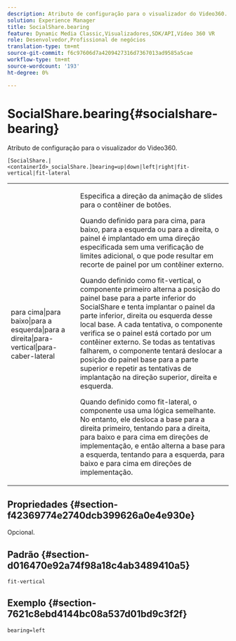 ```yaml
---
description: Atributo de configuração para o visualizador do Video360.
solution: Experience Manager
title: SocialShare.bearing
feature: Dynamic Media Classic,Visualizadores,SDK/API,Vídeo 360 VR
role: Desenvolvedor,Profissional de negócios
translation-type: tm+mt
source-git-commit: f6c97606d7a4209427316d7367013ad9585a5cae
workflow-type: tm+mt
source-wordcount: '193'
ht-degree: 0%

---
```



# SocialShare.bearing{#socialshare-bearing}

Atributo de configuração para o visualizador do Video360.

`[SocialShare.|<containerId>_socialShare.]bearing=up|down|left|right|fit-vertical|fit-lateral`

<table id="table_C616483932C2482CA9794DDD7313FD7C"> 
 <tbody> 
  <tr> 
   <td colname="col1"> <p> <span class="codeph"> para cima|para baixo|para a esquerda|para a direita|para-vertical|para-caber-lateral</span> </p> </td> 
   <td colname="col2"> <p> Especifica a direção da animação de slides para o contêiner de botões. </p> <p> Quando definido para <span class="codeph"> para cima</span>, <span class="codeph"> para baixo</span>, <span class="codeph"> para a esquerda</span> ou <span class="codeph"> para a direita</span>, o painel é implantado em uma direção especificada sem uma verificação de limites adicional, o que pode resultar em recorte de painel por um contêiner externo. </p> <p>Quando definido como <span class="codeph"> fit-vertical</span>, o componente primeiro alterna a posição do painel base para a parte inferior do SocialShare e tenta implantar o painel da parte inferior, direita ou esquerda desse local base. A cada tentativa, o componente verifica se o painel está cortado por um contêiner externo. Se todas as tentativas falharem, o componente tentará deslocar a posição do painel base para a parte superior e repetir as tentativas de implantação na direção superior, direita e esquerda. </p> <p>Quando definido como <span class="codeph"> fit-lateral</span>, o componente usa uma lógica semelhante. No entanto, ele desloca a base para a direita primeiro, tentando para a direita, para baixo e para cima em direções de implementação, e então alterna a base para a esquerda, tentando para a esquerda, para baixo e para cima em direções de implementação. </p> </td> 
  </tr> 
 </tbody> 
</table>

## Propriedades {#section-f42369774e2740dcb399626a0e4e930e}

Opcional.

## Padrão {#section-d016470e92a74f98a18c4ab3489410a5}

`fit-vertical`

## Exemplo {#section-7621c8ebd4144bc08a537d01bd9c3f2f}

```
bearing=left
```

